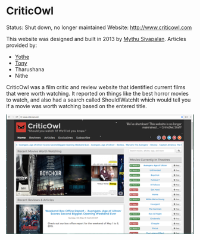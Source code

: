 # CriticOwl
Status: Shut down, no longer maintained
Website: http://www.criticowl.com

This website was designed and built in 2013 by [Mythu Sivapalan](https://www.linkedin.com/in/mythusiva/).
Articles provided by:
* [Yothe](https://www.linkedin.com/in/yothesan-yogathas-38523093/)
* [Tony](https://www.linkedin.com/in/tonyhongyaulo/)
* Tharushana
* Nithe

CriticOwl was a film critic and review website that identified current films that were worth watching.
It reported on things like the best horror movies to watch, and also had a search called ShouldIWatchIt which would tell you if a movie was worth watching based on the entered title.


![](https://github.com/mythusiva/criticowl/blob/master/screenshots/homepage.PNG)
